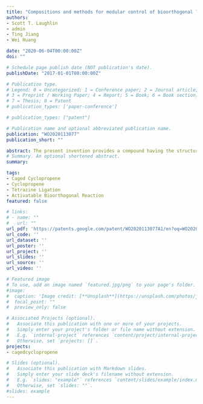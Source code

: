```yaml
---
title: "Compositions and methods for modular control of bioorthogonal ligation"
authors:
- Scott T. Laughlin
- admin
- Ting Jiang
- Wei Huang

date: "2020-06-04T00:00:00Z"
doi: ""

# Schedule page publish date (NOT publication's date).
publishDate: "2017-01-01T00:00:00Z"

# Publication type.
# Legend: 0 = Uncategorized; 1 = Conference paper; 2 = Journal article;
# 3 = Preprint / Working Paper; 4 = Report; 5 = Book; 6 = Book section;
# 7 = Thesis; 8 = Patent
# publication_types: ['paper-conference']

# publication_types: ["patent"]

# Publication name and optional abbreviated publication name.
publication: "WO2020113077"
publication_short: ""

abstract: The present invention provides a compound having the structure- Formula (I) wherein R1 is H or a protecting group; R2 and R3 are each independently H, halo, C1-C6 alkyl, C2-C6 alkenyl, C2-C6 alkynyl, C1-C6 alkyl-C(O)NHR6, C1-C6 alkyl-C(O)OR6, wherein R6 is H, C1-C6 alkyl, C2-C6 alkenyl or C2-C6 alkynyl, or R2 and R3 combine to form a 3-7 membered cycloalkyl, heterocycloalkyl, aryl or heteroaryl ring; and R4 and R5 are each independently halo.
# Summary. An optional shortened abstract.
summary:

tags:
- Caged Cyclopropene
- Cyclopropene
- Tetrazine Ligation
- Activatable Bioorthogonal Reaction
featured: false

# links:
# - name: ""
#   url: ""
url_pdf: 'https://patents.google.com/patent/WO2020113077A1/en?oq=WO2020113077'
url_code: ''
url_dataset: ''
url_poster: ''
url_project: ''
url_slides: ''
url_source: ''
url_video: ''

# Featured image
# To use, add an image named `featured.jpg/png` to your page's folder.
#image:
#  caption: 'Image credit: [**Unsplash**](https://unsplash.com/photos/jdD8gXaTZsc)'
#  focal_point: ""
#  preview_only: false

# Associated Projects (optional).
#   Associate this publication with one or more of your projects.
#   Simply enter your project's folder or file name without extension.
#   E.g. `internal-project` references `content/project/internal-project/index.md`.
#   Otherwise, set `projects: []`.
projects:
- cagedcyclopropene

# Slides (optional).
#   Associate this publication with Markdown slides.
#   Simply enter your slide deck's filename without extension.
#   E.g. `slides: "example"` references `content/slides/example/index.md`.
#   Otherwise, set `slides: ""`.
#slides: example
---
```

